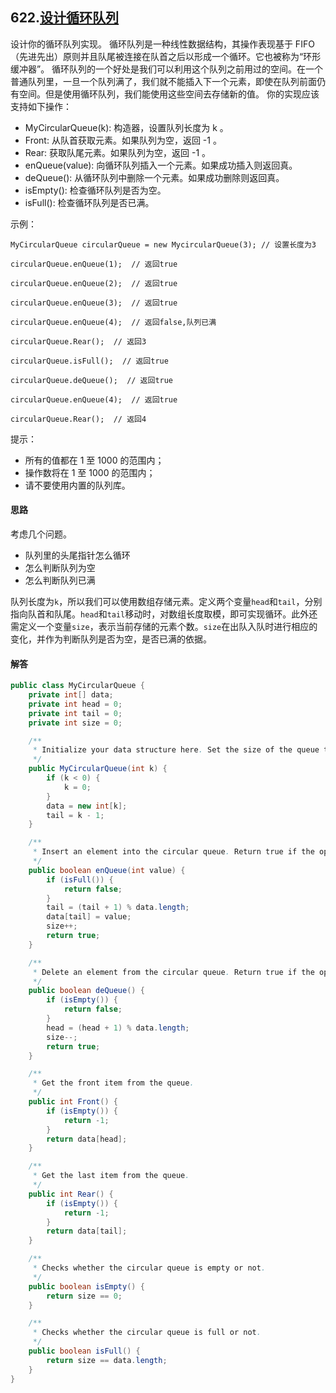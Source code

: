 ## 622.[设计循环队列](https://leetcode-cn.com/problems/design-circular-queue/)
设计你的循环队列实现。 循环队列是一种线性数据结构，其操作表现基于 FIFO（先进先出）原则并且队尾被连接在队首之后以形成一个循环。它也被称为“环形缓冲器”。
循环队列的一个好处是我们可以利用这个队列之前用过的空间。在一个普通队列里，一旦一个队列满了，我们就不能插入下一个元素，即使在队列前面仍有空间。但是使用循环队列，我们能使用这些空间去存储新的值。
你的实现应该支持如下操作：

* MyCircularQueue(k): 构造器，设置队列长度为 k 。
* Front: 从队首获取元素。如果队列为空，返回 -1 。
* Rear: 获取队尾元素。如果队列为空，返回 -1 。
* enQueue(value): 向循环队列插入一个元素。如果成功插入则返回真。
* deQueue(): 从循环队列中删除一个元素。如果成功删除则返回真。
* isEmpty(): 检查循环队列是否为空。
* isFull(): 检查循环队列是否已满。

示例：
```
MyCircularQueue circularQueue = new MycircularQueue(3); // 设置长度为3

circularQueue.enQueue(1);  // 返回true

circularQueue.enQueue(2);  // 返回true

circularQueue.enQueue(3);  // 返回true

circularQueue.enQueue(4);  // 返回false,队列已满

circularQueue.Rear();  // 返回3

circularQueue.isFull();  // 返回true

circularQueue.deQueue();  // 返回true

circularQueue.enQueue(4);  // 返回true

circularQueue.Rear();  // 返回4
```
 

提示：

* 所有的值都在 1 至 1000 的范围内；
* 操作数将在 1 至 1000 的范围内；
* 请不要使用内置的队列库。

#### 思路
考虑几个问题。

* 队列里的头尾指针怎么循环
* 怎么判断队列为空
* 怎么判断队列已满

队列长度为`k`，所以我们可以使用数组存储元素。定义两个变量`head`和`tail`，分别指向队首和队尾。`head`和`tail`移动时，对数组长度取模，即可实现循环。此外还需定义一个变量`size`，表示当前存储的元素个数。`size`在出队入队时进行相应的变化，并作为判断队列是否为空，是否已满的依据。

#### 解答
```Java
public class MyCircularQueue {
    private int[] data;
    private int head = 0;
    private int tail = 0;
    private int size = 0;

    /**
     * Initialize your data structure here. Set the size of the queue to be k.
     */
    public MyCircularQueue(int k) {
        if (k < 0) {
            k = 0;
        }
        data = new int[k];
        tail = k - 1;
    }

    /**
     * Insert an element into the circular queue. Return true if the operation is successful.
     */
    public boolean enQueue(int value) {
        if (isFull()) {
            return false;
        }
        tail = (tail + 1) % data.length;
        data[tail] = value;
        size++;
        return true;
    }

    /**
     * Delete an element from the circular queue. Return true if the operation is successful.
     */
    public boolean deQueue() {
        if (isEmpty()) {
            return false;
        }
        head = (head + 1) % data.length;
        size--;
        return true;
    }

    /**
     * Get the front item from the queue.
     */
    public int Front() {
        if (isEmpty()) {
            return -1;
        }
        return data[head];
    }

    /**
     * Get the last item from the queue.
     */
    public int Rear() {
        if (isEmpty()) {
            return -1;
        }
        return data[tail];
    }

    /**
     * Checks whether the circular queue is empty or not.
     */
    public boolean isEmpty() {
        return size == 0;
    }

    /**
     * Checks whether the circular queue is full or not.
     */
    public boolean isFull() {
        return size == data.length;
    }
}
```